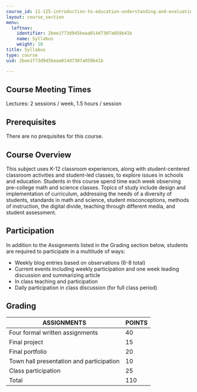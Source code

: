 ```yaml
---
course_id: 11-125-introduction-to-education-understanding-and-evaluating-education-spring-2009
layout: course_section
menu:
  leftnav:
    identifier: 2bee1f73d945beaa014d7307a059b41b
    name: Syllabus
    weight: 10
title: Syllabus
type: course
uid: 2bee1f73d945beaa014d7307a059b41b

---
```


Course Meeting Times
--------------------

Lectures: 2 sessions / week, 1.5 hours / session

Prerequisites
-------------

There are no prequisites for this course.

Course Overview
---------------

This subject uses K-12 classroom experiences, along with student-centered classroom activities and student-led classes, to explore issues in schools and education. Students in this course spend time each week observing pre-college math and science classes. Topics of study include design and implementation of curriculum, addressing the needs of a diversity of students, standards in math and science, student misconceptions, methods of instruction, the digital divide, teaching through different media, and student assessment.

Participation
-------------

In addition to the Assignments listed in the Grading section below, students are required to participate in a multitude of ways:

*   Weekly blog entries based on observations (6-8 total)
*   Current events including weekly participation and one week leading discussion and summarizing article
*   In class teaching and participation
*   Daily participation in class discussion (for full class period)

Grading
-------

| ASSIGNMENTS | POINTS |
| --- | --- |
| Four formal written assignments | 40 |
| Final project | 15 |
| Final portfolio | 20 |
| Town hall presentation and participation | 10 |
| Class participation | 25 |
| Total | 110